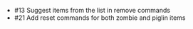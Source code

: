 - #13 Suggest items from the list in remove commands
- #21 Add reset commands for both zombie and piglin items